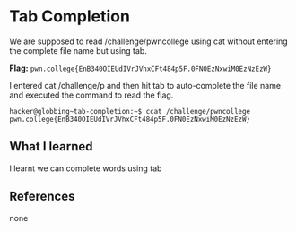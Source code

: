 # Tab Completion

We are supposed to read /challenge/pwncollege using cat without entering the complete file name but using tab.

**Flag:** `pwn.college{EnB340OIEUdIVrJVhxCFt484p5F.0FN0EzNxwiM0EzNzEzW}`

I entered cat /challenge/p and then hit tab to auto-complete the file name and executed the command to read the flag.
```
hacker@globbing~tab-completion:~$ ccat /challenge/pwncollege​
pwn.college{EnB340OIEUdIVrJVhxCFt484p5F.0FN0EzNxwiM0EzNzEzW}
```

## What I learned

I learnt we can complete words using tab

## References

none

